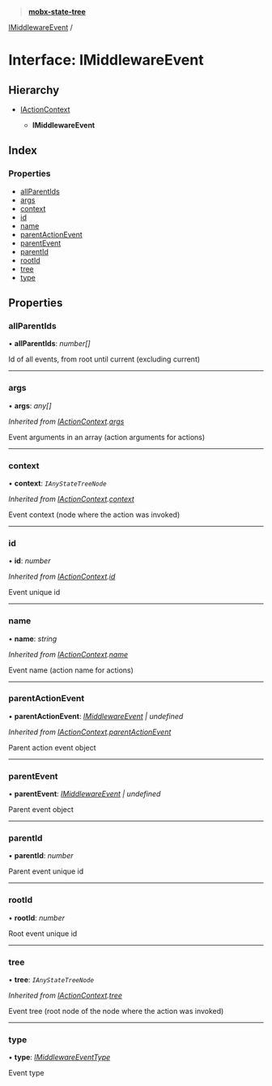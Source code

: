 > **[mobx-state-tree](../README.md)**

[IMiddlewareEvent](imiddlewareevent.md) /

# Interface: IMiddlewareEvent

## Hierarchy

* [IActionContext](iactioncontext.md)

  * **IMiddlewareEvent**

## Index

### Properties

* [allParentIds](imiddlewareevent.md#allparentids)
* [args](imiddlewareevent.md#args)
* [context](imiddlewareevent.md#context)
* [id](imiddlewareevent.md#id)
* [name](imiddlewareevent.md#name)
* [parentActionEvent](imiddlewareevent.md#parentactionevent)
* [parentEvent](imiddlewareevent.md#parentevent)
* [parentId](imiddlewareevent.md#parentid)
* [rootId](imiddlewareevent.md#rootid)
* [tree](imiddlewareevent.md#tree)
* [type](imiddlewareevent.md#type)

## Properties

###  allParentIds

• **allParentIds**: *number[]*

Id of all events, from root until current (excluding current)

___

###  args

• **args**: *any[]*

*Inherited from [IActionContext](iactioncontext.md).[args](iactioncontext.md#args)*

Event arguments in an array (action arguments for actions)

___

###  context

• **context**: *`IAnyStateTreeNode`*

*Inherited from [IActionContext](iactioncontext.md).[context](iactioncontext.md#context)*

Event context (node where the action was invoked)

___

###  id

• **id**: *number*

*Inherited from [IActionContext](iactioncontext.md).[id](iactioncontext.md#id)*

Event unique id

___

###  name

• **name**: *string*

*Inherited from [IActionContext](iactioncontext.md).[name](iactioncontext.md#name)*

Event name (action name for actions)

___

###  parentActionEvent

• **parentActionEvent**: *[IMiddlewareEvent](imiddlewareevent.md) | undefined*

*Inherited from [IActionContext](iactioncontext.md).[parentActionEvent](iactioncontext.md#parentactionevent)*

Parent action event object

___

###  parentEvent

• **parentEvent**: *[IMiddlewareEvent](imiddlewareevent.md) | undefined*

Parent event object

___

###  parentId

• **parentId**: *number*

Parent event unique id

___

###  rootId

• **rootId**: *number*

Root event unique id

___

###  tree

• **tree**: *`IAnyStateTreeNode`*

*Inherited from [IActionContext](iactioncontext.md).[tree](iactioncontext.md#tree)*

Event tree (root node of the node where the action was invoked)

___

###  type

• **type**: *[IMiddlewareEventType](../README.md#imiddlewareeventtype)*

Event type